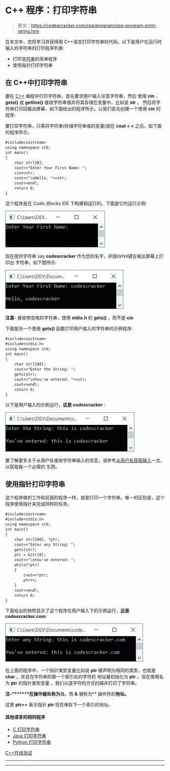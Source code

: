 # C++ 程序：打印字符串

> 原文：<https://codescracker.com/cpp/program/cpp-program-print-string.htm>

在本文中，您将学习并获得用 C++语言打印字符串的代码。以下是用户在运行时输入的字符串的打印程序列表:

*   打印[字符串](/cpp/cpp-strings.htm)的简单程序
*   使用指针打印字符串

## 在 C++中打印字符串

要在 [C++](/cpp/index.htm) 编程中打印字符串，首先要求用户输入任意字符串，然后 使用 **cin** 、 **gets()** 或 **getline()** 接收字符串值并将其存储在变量中，比如说 **str** 。 然后将字符串打印回输出屏幕，如下面给出的程序所示。让我们首先创建一个使用 **cin** 的 程序:

要打印字符串，只需将字符串(存储字符串值的变量)放在 **cout < <** 之后，如下面的程序所示。

```
#include<iostream>
using namespace std;
int main()
{
    char str[20];
    cout<<"Enter Your First Name: ";
    cin>>str;
    cout<<"\nHello, "<<str;
    cout<<endl;
    return 0;
}
```

这个程序是在 *Code::Blocks* IDE 下构建和运行的。下面是它的运行示例:

![C++ program print string](img/e0fa170b70722f0b0d739a85ddf50d09.png)

现在提供字符串 say **codescracker** 作为您的名字，并按`ENTER`键在输出屏幕上打印出 字符串，如下图所示:

![print string c++](img/77fa42285ae641531d97ac574563dcaa.png)

**注意-** 接收带空格的字符串，使用 **stdio.h** 的 **gets()** ，而不是 **cin**

下面是另一个使用 **gets()** 函数打印用户输入的字符串的示例程序:

```
#include<iostream>
#include<stdio.h>
using namespace std;
int main()
{
    char str[200];
    cout<<"Enter the String: ";
    gets(str);
    cout<<"\nYou've entered: "<<str;
    cout<<endl;
    return 0;
}
```

以下是用户输入的示例运行，**这是 codescracker** :

![c++ print string](img/27db21089dfe04b9ace61c9f1ae2cfa3.png)

要了解更多关于从用户处接收字符串输入的信息，请参考[从用户处获取输入](/cpp/program/cpp-program-receive-input.htm)一文，以获取每一个必需的 东西。

## 使用指针打印字符串

这个程序做的工作和前面的程序一样，就是打印一个字符串。唯一的区别是，这个程序使用指针来完成同样的任务。

```
#include<iostream>
#include<stdio.h>
using namespace std;
int main()
{
    char str[200], *ptr;
    cout<<"Enter any String: ";
    gets(str);
    ptr = &str[0];
    cout<<"\nYou've entered: ";
    while(*ptr)
    {
        cout<<*ptr;
        ptr++;
    }
    cout<<endl;
    return 0;
}
```

下面给出的快照显示了这个程序在用户输入下的示例运行，**这是 codescracker.com**:

![print string using pointer](img/9ffc5d821d3b7d4e7375da02c0df73b4.png)

在上面的程序中，一个指针类型变量比如说 **ptr** 被声明为相同的类型，也就是 **char** 。并且在字符串的第一个索引处的字符的 地址被初始化为 **ptr** 。现在使用名为 **ptr** 的指针类型变量 ，我们以逐字符的方式扫描并打印了字符串。

**注-*******在操作器处称为**值。而 **&** 被称为** 操作符的**地址。**

这里 **ptr++** 表示指针 **ptr** 现在保存下一个索引的地址。

#### 其他语言的相同程序

*   [C 打印字符串](/c/program/c-program-print-string.htm)
*   [Java 打印字符串](/java/program/java-program-print-string.htm)
*   [Python 打印字符串](/python/program/python-program-print-string.htm)

[C++在线测试](/exam/showtest.php?subid=3)

* * *

* * *